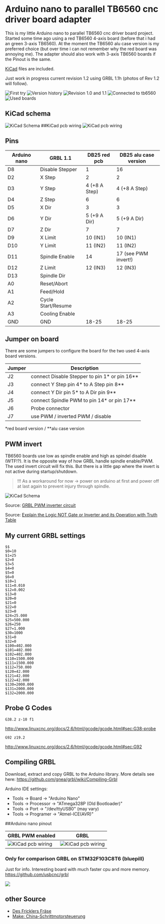 # Arduino nano to parallel TB6560 cnc driver board adapter

This is my little Arduino nano to parallel TB6560 cnc driver board project. Started some time
ago using a red TB6560 4-axis board (before that i had an green 3-axis TB6560). 
At the moment the TB6560 alu case version is my preferred choice 
(but over time i can not remember why the red board was annoying me).
The adapter should also work with 3-axis TB6560 boards if the Pinout is the same.

[KiCad](https://kicad-pcb.org/) files are included.

Just work in progress current revision 1.2 using GRBL 1.1h (photos of Rev 1.2 will follow).

![First try](images/IMG_8604.JPG)
![Version history](images/IMG_8616.JPG)
![Revision 1.0 and 1.1](images/IMG_8617.JPG)
![Connected to tb6560](images/IMG_8607.JPG)
![Used boards](images/tb6560-boards-in-use.jpeg)

## KiCad schema
![KiCad Schema](images/kicad-schema.png)
##KiCad pcb wiring
![KiCad pcb wiring](images/kicad-pcb.png)

## Pins
Arduino nano | GRBL 1.1 | DB25 red pcb | DB25 alu case version
---|---|---|---
D8 | Disable Stepper | 1 | 16
D2 | X Step | 2 | 2
D3 | Y Step | 4 (+8 A Step) | 4 (+8 A Step)
D4 | Z Step | 6 | 6
D5 | X Dir | 3 | 3
D6 | Y Dir | 5 (+9 A Dir) | 5 (+9 A Dir)
D7 | Z Dir | 7 | 7
D9 | X Limit | 10 (IN1) | 10 (IN1)
D10 | Y Limit | 11 (IN2) | 11 (IN2)
D11 | Spindle Enable | 14 | 17 (see PWM invert!)
D12 | Z Limit | 12 (IN3) | 12 (IN3)
D13 | Spindle Dir | 	 | 
A0 | Reset/Abort | 	 | 
A1 | Feed/Hold | 	 | 
A2 | Cycle Start/Resume | 	 | 
A3 | Cooling Enable | 	 | 
GND | GND | 18-25 | 18-25

## Jumper on board

There are some jumpers to configure the board for the two used 4-axis board versions.

Jumper | Description
---|---
J2 | connect Disable Stepper to pin 1* or pin 16** 
J3 | connect Y Step pin 4* to A Step pin 8**
J4 | connect Y Dir pin 5* to A Dir pin 9**
J5 | connect Spindle PWM to pin 14* or pin 17**
J6 | Probe connector
J7 | use PWM / inverted PWM / disable

*red board version / **alu case version

## PWM invert
TB6560 boards use low as spindle enable and high as spindel disable (WTF!?). It is the opposite way of how GRBL handle spindle enable/PWM.
The used invert circuit will fix this. But there is a little gap where the invert is not active during startup/shutdown.
> !!! As a workaround for now -> power on arduino at first and power off at last again to prevent injury through spindle.

![KiCad Schema](images/PWM-Invert-Schematic_clean.png)

Source: [GRBL PWM inverter circuit](https://blog.eccentricworkshop.com/grbl-pwm-inverter-circuit/)

Source: [Explain the Logic NOT Gate or Inverter and its Operation with Truth Table](https://electronicspost.com/explain-the-logic-not-gate-or-inverter-and-its-operation-with-truth-table/)

## My current GRBL settings

```
$$
$0=10
$1=25
$2=0
$3=5
$4=0
$5=0
$6=0
$10=1
$11=0.010
$12=0.002
$13=0
$20=0
$21=0
$22=0
$23=0
$24=25.000
$25=500.000
$26=250
$27=1.000
$30=1000
$31=0
$32=0
$100=402.000
$101=402.000
$102=402.000
$110=1500.000
$111=1500.000
$112=750.000
$120=42.000
$121=42.000
$122=42.000
$130=2000.000
$131=2000.000
$132=2000.000
```

## Probe G Codes

```
G38.2 z-10 f1
```
http://www.linuxcnc.org/docs/2.6/html/gcode/gcode.html#sec:G38-probe
```
G92 z19.2
```
http://www.linuxcnc.org/docs/2.6/html/gcode/gcode.html#sec:G92

## Compiling GRBL

Download, extract and copy GRBL to the Arduino library. More details see here: https://github.com/gnea/grbl/wiki/Compiling-Grbl

Arduino IDE settings:
* Tools -> Board -> "Arduino Nano"
* Tools -> Processor -> "ATmega328P (Old Bootloader)"
* Tools -> Port -> "/dev/ttyUSB0" (may vary)
* Tools -> Programer -> "Atmel-ICE(AVR)"

##Arduino nano pinout

GRBL PWM enabled | GRBL
---|---
![KiCad pcb wiring](images/arduino-nano-v3-pwm.jpg) | ![KiCad pcb wiring](images/arduino-nano-v3-spindle-enable.jpeg)

### Only for comparison GRBL on STM32F103C8T6 (bluepill)

Just for info. Interesting board with much faster cpu and more memory.  https://github.com/usbcnc/grbl

![](images/STM32F103C8T8_Bluepill_PinDiagram.png)

## other Source
* [Des Fricklers Fräse](https://der-frickler.net/technik/frickelfraese)
* [Make: China-Schrittmotorsteuerung](https://www.heise.de/make/artikel/3-Achs-Schrittmotorsteuerung-aus-China-1518901.html)


